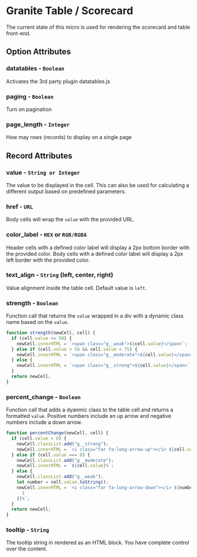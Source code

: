 # Granite Table / Scorecard

The current state of this micro is used for rendering the scorecard and table front-end.

## Option Attributes

### datatables - `Boolean`

Activates the 3rd party plugin datatables.js

### paging - `Boolean`

Turn on pagination

### page_length - `Integer`

How may rows (records) to display on a single page

## Record Attributes

### value - `String or Integer`

The value to be displayed in the cell. This can also be used for calculating a different output based on predefined parameters.

### href - `URL`

Body cells will wrap the `value` with the provided URL.

### color_label - `HEX` or `RGB/RGBA`

Header cells with a defined color label will display a 2px bottom border with the provided color.
Body cells with a defined color label will display a 2px left border with the provided color.

### text_align - `String` (left, center, right)

Value alignment inside the table cell. Default value is `left`.

### strength - `Boolean`

Function call that returns the `value` wrapped in a div with a dynamic class name based on the `value`.

```javascript
function strength(newCell, cell) {
  if (cell.value <= 50) {
    newCell.innerHTML = `<span class="g__weak">${cell.value}</span>`;
  } else if (cell.value > 50 && cell.value < 75) {
    newCell.innerHTML = `<span class="g__moderate">${cell.value}</span>`;
  } else {
    newCell.innerHTML = `<span class="g__strong">${cell.value}</span>`;
  }
  return newCell;
}
```

### percent_change - `Boolean`

Function call that adds a dyanmic class to the table cell and returns a formatted `value`. Positive numbers include an up arrow and negative numbers include a down arrow.

```javascript
function percentChange(newCell, cell) {
  if (cell.value > 0) {
    newCell.classList.add("g__strong");
    newCell.innerHTML = `<i class="far fa-long-arrow-up"></i> ${cell.value}%`;
  } else if (cell.value === 0) {
    newCell.classList.add("g__moderate");
    newCell.innerHTML = `${cell.value}%`;
  } else {
    newCell.classList.add("g__weak");
    let number = cell.value.toString();
    newCell.innerHTML = `<i class="far fa-long-arrow-down"></i> ${number.slice(
      1
    )}%`;
  }
  return newCell;
}
```

### tooltip - `String`

The tooltip string in rendered as an HTML block. You have complete control over the content.
